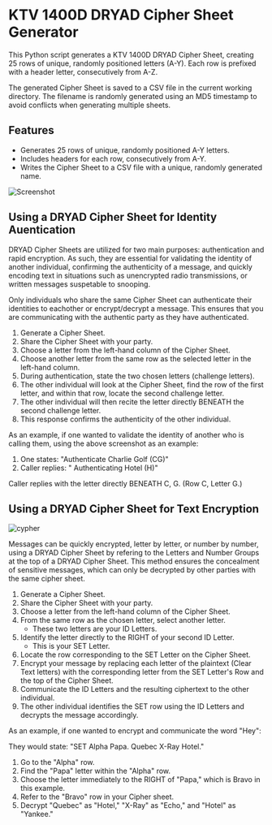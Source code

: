 # KTV 1400D DRYAD Cipher Sheet Generator

This Python script generates a KTV 1400D DRYAD Cipher Sheet, creating 25 rows of unique, randomly positioned letters (A-Y). Each row is prefixed with a header letter, consecutively from A-Z.

The generated Cipher Sheet is saved to a CSV file in the current working directory. The filename is randomly generated using an MD5 timestamp to avoid conflicts when generating multiple sheets.

## Features

- Generates 25 rows of unique, randomly positioned A-Y letters.
- Includes headers for each row, consecutively from A-Y.
- Writes the Cipher Sheet to a CSV file with a unique, randomly generated name.

![Screenshot](https://github.com/user-attachments/assets/d34e3a5c-0b07-4e88-adda-a1600009092d)

## Using a DRYAD Cipher Sheet for Identity Auentication

DRYAD Cipher Sheets are utilized for two main purposes: authentication and rapid encryption. 
As such, they are essential for validating the identity of another individual, confirming the authenticity of a message, and quickly encoding text in situations such as unencrypted radio transmissions, or written messages suspetable to snooping.

Only individuals who share the same Cipher Sheet can authenticate their identities to eachother or encrypt/decrypt a message. 
This ensures that you are communicating with the authentic party as they have authenticated.
1. Generate a Cipher Sheet.
2. Share the Cipher Sheet with your party.
3. Choose a letter from the left-hand column of the Cipher Sheet.
4. Choose another letter from the same row as the selected letter in the left-hand column.
5. During authentication, state the two chosen letters (challenge letters).
6. The other individual will look at the Cipher Sheet, find the row of the first letter, and within that row, locate the second challenge letter.
7. The other individual will then recite the letter directly BENEATH the second challenge letter.
8. This response confirms the authenticity of the other individual.

As an example, if one wanted to validate the identity of another who is calling them, using the above screenshot as an example:
1. One states: "Authenticate Charlie Golf (CG)"
2. Caller replies: " Authenticating Hotel (H)"

Caller replies with the letter directly BENEATH C, G. (Row C, Letter G.)


## Using a DRYAD Cipher Sheet for Text Encryption

![cypher](https://github.com/user-attachments/assets/c4dd71f4-37c2-407e-a8c8-b07c817f2a5c)

Messages can be quickly encrypted, letter by letter, or number by number, using a DRYAD Cipher Sheet by refering to the Letters and Number Groups at the top of a DRYAD Cipher Sheet. This method ensures the concealment of sensitive messages, which can only be decrypted by other parties with the same cipher sheet.

1. Generate a Cipher Sheet.
2. Share the Cipher Sheet with your party.
3. Choose a letter from the left-hand column of the Cipher Sheet.
4. From the same row as the chosen letter, select another letter.
   - These two letters are your ID Letters.
5. Identify the letter directly to the RIGHT of your second ID Letter.
   - This is your SET Letter.
6. Locate the row corresponding to the SET Letter on the Cipher Sheet.
7. Encrypt your message by replacing each letter of the plaintext (Clear Text letters) with the corresponding letter from the SET Letter's Row and the top of the Cipher Sheet. 
8. Communicate the ID Letters and the resulting ciphertext to the other individual.
9. The other individual identifies the SET row using the ID Letters and decrypts the message accordingly.

As an example, if one wanted to encrypt and communicate the word "Hey":

They would state: "SET Alpha Papa.  Quebec X-Ray Hotel."

1. Go to the "Alpha" row.
2. Find the "Papa" letter within the "Alpha" row.
3. Choose the letter immediately to the RIGHT of "Papa," which is Bravo in this example.
4. Refer to the "Bravo" row in your Cipher sheet.
5. Decrypt "Quebec" as "Hotel," "X-Ray" as "Echo," and "Hotel" as "Yankee."
